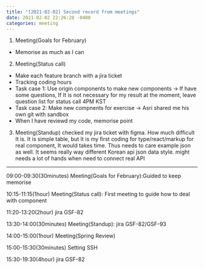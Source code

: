 ```yaml
---
title: "[2021-02-02] Second record from meetings"
date: 2021-02-02 22:26:28 -0400
categories: meeting
---
```


1. Meeting(Goals for February)
* Memorise as much as I can

2. Meeting(Status call)
* Make each feature branch with a jira ticket
* Tracking coding hours
* Task case 1: Use origin components to make new components
	-> If have some questions, If It is not necessary for my result at the moment, leave question list for status call 4PM KST
* Task case 2: Make new compnents for exercise
	-> Asri shared me his own git with sandbox
* When I have reviewd my code, memorise point

3. Meeting(Standup) 
checked my jira ticket with figma. How much difficult It is.
It is simple table, but It is my first coding for type/react/markup for real component, It would takes time.
Thus needs to care example json as well. It seems really way different Korean api json data style. might needs a lot of hands when need to connect real API


-----------------------------------------------------------


09:00-09:30(30minutes) Meeting(Goals for February):Guided to keep memorise

10:15-11:15(1hour) Meeting(Status call): First meeting to guide how to deal with component

11:20-13:20(2hour) jira GSF-82

13:30-14:00(30minutes) Meeting(Standup): jira GSF-82/GSF-93

14:00-15:00(1hour) Meeting(Spring Review)

15:00-15:30(30minutes) Setting SSH

15:30-19:30(4hour) jira GSF-82
